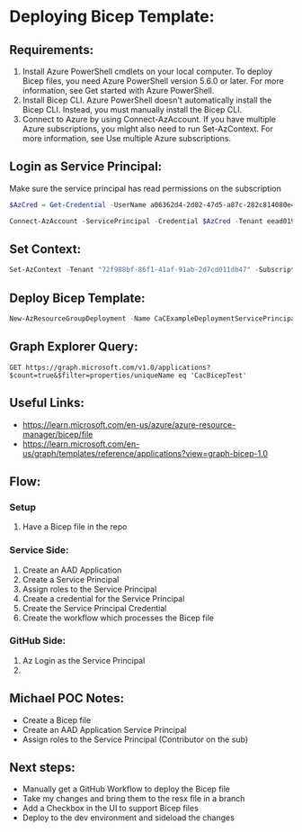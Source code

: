 # Deploying Bicep Template:

## Requirements:
1. Install Azure PowerShell cmdlets on your local computer. To deploy Bicep files, you need Azure PowerShell version 5.6.0 or later. For more information, see Get started with Azure PowerShell.
2. Install Bicep CLI. Azure PowerShell doesn't automatically install the Bicep CLI. Instead, you must manually install the Bicep CLI.
3. Connect to Azure by using Connect-AzAccount. If you have multiple Azure subscriptions, you might also need to run Set-AzContext. For more information, see Use multiple Azure subscriptions.

## Login as Service Principal:
Make sure the service principal has read permissions on the subscription


```Powershell
$AzCred = Get-Credential -UserName a06362d4-2d02-47d5-a87c-282c814080e4 # Where UseName is the Application ID

Connect-AzAccount -ServicePrincipal -Credential $AzCred -Tenant eead0199-913f-462a-8005-0c1c53ce7839 -Subscription "9087b381-e8ea-4cdd-aaf0-6a79c24cbab6"
```

## Set Context:

```Powershell
Set-AzContext -Tenant "72f988bf-86f1-41af-91ab-2d7cd011db47" -Subscription "17f076ee-acaf-43e4-8c93-55f60fa8d9e4"
```

## Deploy Bicep Template:
```Powershell
New-AzResourceGroupDeployment -Name CaCExampleDeploymentServicePrincipal -ResourceGroupName USX-CAC-POC-rg -TemplateFile ./test.bicep
```

## Graph Explorer Query:
```Graph
GET https://graph.microsoft.com/v1.0/applications?$count=true&$filter=properties/uniqueName eq 'CacBicepTest'
```

## Useful Links:
- https://learn.microsoft.com/en-us/azure/azure-resource-manager/bicep/file
- https://learn.microsoft.com/en-us/graph/templates/reference/applications?view=graph-bicep-1.0 



## Flow:

### Setup
1. Have a Bicep file in the repo

### Service Side:
1. Create an AAD Application
2. Create a Service Principal
3. Assign roles to the Service Principal
4. Create a credential for the Service Principal
5. Create the Service Principal Credential
6. Create the workflow which processes the Bicep file

### GitHub Side:
1. Az Login as the Service Principal
2. 




## Michael POC Notes:
- Create a Bicep file
- Create an AAD Application Service Principal
- Assign roles to the Service Principal (Contributor on the sub)


## Next steps:
- Manually get a GitHub Workflow to deploy the Bicep file
- Take my changes and bring them to the resx file in a branch
- Add a Checkbox in the UI to support Bicep files
- Deploy to the dev environment and sideload the changes